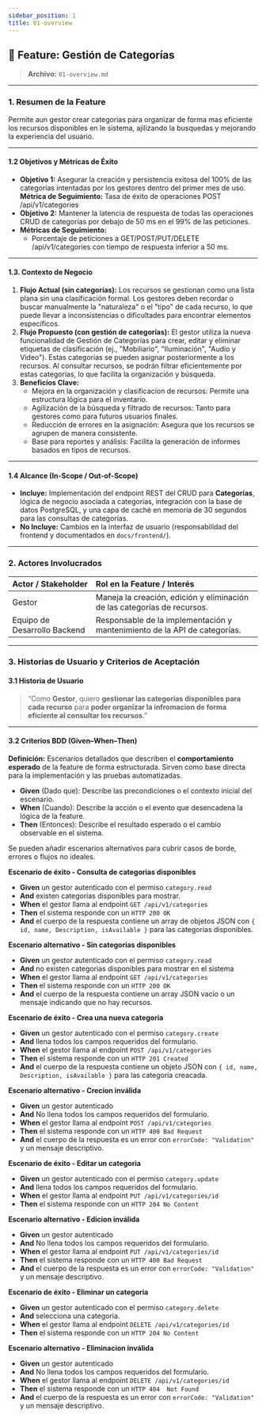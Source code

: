 ```yaml
---
sidebar_position: 1
title: 01-overview
---
```


## 🚀 Feature: Gestión de Categorías

> **Archivo:** `01-overview.md`

---

### 1. Resumen de la Feature

Permite aun gestor crear categorias para organizar de forma mas eficiente los recursos disponibles en le sistema, ajilizando la busquedas y mejorando la experiencia del usuario.

---

#### 1.2 Objetivos y Métricas de Éxito

* **Objetivo 1:**  Asegurar la creación y persistencia exitosa del 100% de las categorías intentadas por los gestores dentro del primer mes de uso.
    **Métrica de Seguimiento:** Tasa de éxito de operaciones POST /api/v1/categories
* **Objetivo 2:** Mantener la latencia de respuesta de todas las operaciones CRUD de categorías por debajo de 50 ms en el 99% de las peticiones.
* **Métricas de Seguimiento:**
    * Porcentaje de peticiones a GET/POST/PUT/DELETE /api/v1/categories con tiempo de respuesta inferior a 50 ms.

---

#### 1.3. Contexto de Negocio

1.  **Flujo Actual (sin categorías):** Los recursos se gestionan como una lista plana sin una clasificación formal. Los gestores deben recordar o buscar manualmente la "naturaleza" o el "tipo" de cada recurso, lo que puede llevar a inconsistencias o dificultades para encontrar elementos específicos.
2.  **Flujo Propuesto (con gestión de categorías):** El gestor utiliza la nueva funcionalidad de Gestión de Categorías para crear, editar y eliminar etiquetas de clasificación (ej., "Mobiliario", "Iluminación", "Audio y Video"). Estas categorías se pueden asignar posteriormente a los recursos. Al consultar recursos, se podrán filtrar eficientemente por estas categorías, lo que facilita la organización y búsqueda.
3.  **Beneficios Clave:**
    * Mejora en la organización y clasificacíon de recursos: Permite una estructura lógica para el inventario.
    * Agilización de la búsqueda y filtrado de recursos: Tanto para gestores como para futuros usuarios finales.
    * Reducción de errores en la asignación: Asegura que los recursos se agrupen de manera consistente.
    * Base para reportes y análisis: Facilita la generación de informes basados en tipos de recursos.

---

#### 1.4 Alcance (In-Scope / Out-of-Scope)

* **Incluye:** Implementación del endpoint REST del CRUD para **Categorías**, lógica de negocio asociada a categorías, integración con la base de datos PostgreSQL, y una capa de caché en memoria de 30 segundos para las consultas de categorías.
* **No Incluye:** Cambios en la interfaz de usuario (responsabilidad del frontend y documentados en `docs/frontend/`).

---

### 2. Actores Involucrados

| Actor / Stakeholder          | Rol en la Feature / Interés                               |
| :--------------------------- | :-------------------------------------------------------- |
| Gestor     | Maneja la creación, edición y eliminación de las categorías de recursos.               |
| Equipo de Desarrollo Backend | Responsable de la implementación y mantenimiento de la API de categorías.      |

---

### 3. Historias de Usuario y Criterios de Aceptación

#### 3.1 Historia de Usuario

> “Como **Gestor**, quiero **gestionar las categorias disponibles para cada recurso** para **poder organizar la infromacion de forma eficiente al consultar los recursos**.”

---

#### 3.2 Criterios BDD (Given–When–Then)  
**Definición:** Escenarios detallados que describen el **comportamiento esperado** de la feature de forma estructurada. Sirven como base directa para la implementación y las pruebas automatizadas.

* **Given** (Dado que): Describe las precondiciones o el contexto inicial del escenario.
* **When** (Cuando): Describe la acción o el evento que desencadena la lógica de la feature.
* **Then** (Entonces): Describe el resultado esperado o el cambio observable en el sistema.

Se pueden añadir escenarios alternativos para cubrir casos de borde, errores o flujos no ideales.

**Escenario de éxito - Consulta de categorias disponibles**
* **Given** un gestor autenticado con el permiso `category.read`
* **And** existen categorias disponibles para mostrar.
* **When** el gestor llama al endpoint `GET /api/v1/categories`
* **Then** el sistema responde con un `HTTP 200 OK`
* **And** el cuerpo de la respuesta contiene un array de objetos JSON con `{ id, name, Description, isAvailable }` para las categorias disponibles.

**Escenario alternativo - Sin categorias disponibles**
* **Given** un gestor autenticado con el permiso `category.read`
* **And** no existen categorias disponibles para mostrar en el sistema
* **When** el gestor llama al endpoint `GET /api/v1/categories`
* **Then** el sistema responde con un `HTTP 200 OK`
* **And** el cuerpo de la respuesta contiene un array JSON vacío o un mensaje indicando que no hay recursos.

**Escenario de éxito - Crea una nueva categoria**
* **Given** un gestor autenticado con el permiso `category.create`
* **And**  llena todos los campos requeridos del formulario.
* **When** el gestor llama al endpoint `POST /api/v1/categories`
* **Then** el sistema responde con un `HTTP 201 Created`
* **And** el cuerpo de la respuesta contiene un objeto JSON con `{ id, name, Description, isAvailable }` para las categoria creacada.

**Escenario alternativo - Crecion inválida**
* **Given** un gestor autenticado
* **And**  No llena todos los campos requeridos del formulario.
* **When** el gestor llama al endpoint `POST /api/v1/categories`
* **Then** el sistema responde con un `HTTP 400 Bad Request`
* **And** el cuerpo de la respuesta es un error con `errorCode: "Validation"` y un mensaje descriptivo.

**Escenario de éxito - Editar un categoria**
* **Given** un gestor autenticado con el permiso `category.update`
* **And**  llena todos los campos requeridos del formulario.
* **When** el gestor llama al endpoint `PUT /api/v1/categories/id`
* **Then** el sistema responde con un `HTTP 204 No Content`

**Escenario alternativo - Edicion inválida**
* **Given** un gestor autenticado
* **And**  No llena todos los campos requeridos del formulario.
* **When** el gestor llama al endpoint `PUT /api/v1/categories/id`
* **Then** el sistema responde con un `HTTP 400 Bad Request`
* **And** el cuerpo de la respuesta es un error con `errorCode: "Validation"` y un mensaje descriptivo.


**Escenario de éxito - Eliminar un categoria**
* **Given** un gestor autenticado con el permiso `category.delete`
* **And**  selecciona una categoria.
* **When** el gestor llama al endpoint `DELETE /api/v1/categories/id`
* **Then** el sistema responde con un `HTTP 204 No Content`

**Escenario alternativo - Eliminacion inválida**
* **Given** un gestor autenticado
* **And**  No llena todos los campos requeridos del formulario.
* **When** el gestor llama al endpoint `DELETE /api/v1/categories/id`
* **Then** el sistema responde con un `HTTP 404  Not Found`
* **And** el cuerpo de la respuesta es un error con `errorCode: "Validation"` y un mensaje descriptivo.